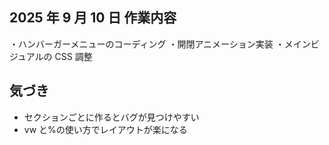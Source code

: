 ## 2025 年 9 月 10 日 作業内容

・ハンバーガーメニューのコーディング ・開閉アニメーション実装
・メインビジュアルの CSS 調整

## 気づき

- セクションごとに作るとバグが見つけやすい
- vw と%の使い方でレイアウトが楽になる
